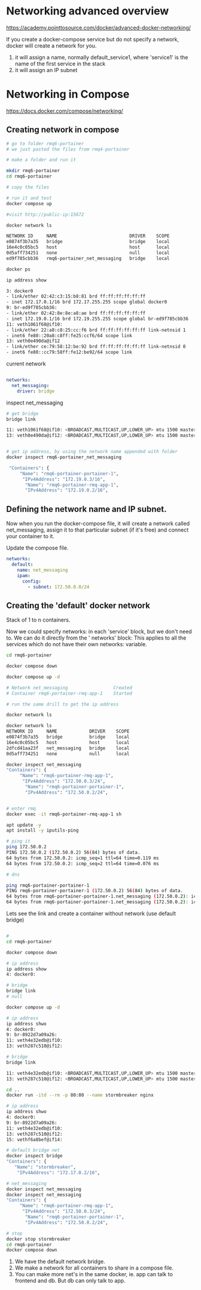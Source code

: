 # Networking advanced overview

https://academy.pointtosource.com/docker/advanced-docker-networking/

If you create a docker-compose service but do not specify a network, docker will create a network for you.

1. it will assign a name, normally default_service1, where 'service1' is the name of the first service in the stack
2. it will assign an IP subnet

# Networking in Compose

https://docs.docker.com/compose/networking/

## Creating network in compose

```bash
# go to folder rmq6-portainer
# we just pasted the files from rmq4-portainer

# make a folder and run it

mkdir rmq6-portainer
cd rmq6-portainer

# copy the files

# run it and test
docker compose up

#visit http://public-ip:15672

docker network ls

NETWORK ID     NAME                           DRIVER    SCOPE
e0874f3b7a35   bridge                         bridge    local
16e4c0c05bc5   host                           host      local
0d5aff734251   none                           null      local
ed9f785cbb36   rmq6-portainer_net_messaging   bridge    local

docker ps

ip address show

3: docker0
- link/ether 02:42:c3:15:b8:81 brd ff:ff:ff:ff:ff:ff
- inet 172.17.0.1/16 brd 172.17.255.255 scope global docker0
9: br-ed9f785cbb36:
- link/ether 02:42:8e:8e:a8:ae brd ff:ff:ff:ff:ff:ff
- inet 172.19.0.1/16 brd 172.19.255.255 scope global br-ed9f785cbb36 
11: veth1061f68@if10:
- link/ether 22:a8:c8:25:cc:f6 brd ff:ff:ff:ff:ff:ff link-netnsid 1
- inet6 fe80::20a8:c8ff:fe25:ccf6/64 scope link
13: veth0e490da@if12
- link/ether ce:79:58:12:be:92 brd ff:ff:ff:ff:ff:ff link-netnsid 0
- inet6 fe80::cc79:58ff:fe12:be92/64 scope link

```
current network

```yml

networks:
  net_messaging:
    driver: bridge

```
inspect net_messaging

```bash
# get bridge
bridge link

11: veth1061f68@if10: <BROADCAST,MULTICAST,UP,LOWER_UP> mtu 1500 master br-ed9f785cbb36 state forwarding priority 32 cost 2
13: veth0e490da@if12: <BROADCAST,MULTICAST,UP,LOWER_UP> mtu 1500 master br-ed9f785cbb36 state forwarding priority 32 cost 2


# get ip address, by using the network name appended with folder
docker inspect rmq6-portainer_net_messaging

 "Containers": {
     "Name": "rmq6-portainer-portainer-1",
      "IPv4Address": "172.19.0.3/16",
       "Name": "rmq6-portainer-rmq-app-1",
       "IPv4Address": "172.19.0.2/16",

```

## Defining the network name and IP subnet.

Now when you run the docker-compose file, it will create a network called net_messaging, assign it to that particular subnet (if it's free) and connect your container to it.

Update the compose file.

```yml
networks:
  default:
    name: net_messaging
    ipam: 
      config:
        - subnet: 172.50.0.0/24

```
## Creating the 'default' docker network

Stack of 1 to n containers.

Now we could specify networks: in each 'service' block, but we don't need to. We can do it directly from the ' networks' block:
This applies to all the services which do not have their own networks: variable.

```bash
cd rmq6-portainer

docker compose down

docker compose up -d

# Network net_messaging                 Created                                                                         # Container rmq6-portainer-portainer-1  Started                                                                         
# Container rmq6-portainer-rmq-app-1    Started

# run the same drill to get the ip address

docker network ls

docker network ls
NETWORK ID     NAME            DRIVER    SCOPE
e0874f3b7a35   bridge          bridge    local
16e4c0c05bc5   host            host      local
2dfcd41aa23f   net_messaging   bridge    local
0d5aff734251   none            null      local

docker inspect net_messaging
"Containers": {
     "Name": "rmq6-portainer-rmq-app-1",
      "IPv4Address": "172.50.0.3/24",
       "Name": "rmq6-portainer-portainer-1",
       "IPv4Address": "172.50.0.2/24",


# enter rmq
docker exec -it rmq6-portainer-rmq-app-1 sh

apt update -y
apt install -y iputils-ping

# ping it
ping 172.50.0.2
PING 172.50.0.2 (172.50.0.2) 56(84) bytes of data.
64 bytes from 172.50.0.2: icmp_seq=1 ttl=64 time=0.119 ms
64 bytes from 172.50.0.2: icmp_seq=2 ttl=64 time=0.076 ms

# dns

ping rmq6-portainer-portainer-1
PING rmq6-portainer-portainer-1 (172.50.0.2) 56(84) bytes of data.
64 bytes from rmq6-portainer-portainer-1.net_messaging (172.50.0.2): icmp_seq=1 ttl=64 time=0.064 ms
64 bytes from rmq6-portainer-portainer-1.net_messaging (172.50.0.2): icmp_seq=2 ttl=64 time=0.078 ms

```

Lets see the link and create a container without network (use default bridge)

```bash

# 
cd rmq6-portainer

docker compose down

# ip address
ip address show
4: docker0:

# bridge
bridge link
# null

docker compose up -d

# ip address
ip address shwo
4: docker0:
9: br-8922d7a09a26:
11: veth4e32edb@if10:
13: veth287c510@if12:

# bridge
bridge link

11: veth4e32edb@if10: <BROADCAST,MULTICAST,UP,LOWER_UP> mtu 1500 master br-8922d7a09a26 state forwarding priority 32 cost 2
13: veth287c510@if12: <BROADCAST,MULTICAST,UP,LOWER_UP> mtu 1500 master br-8922d7a09a26 state forwarding priority 32 cost 2

cd ..
docker run -itd --rm -p 80:80 --name stormbreaker nginx

# ip address
ip address shwo
4: docker0:
9: br-8922d7a09a26:
11: veth4e32edb@if10:
13: veth287c510@if12:
15: vethf6a8bef@if14:

# default bridge net
docker inspect bridge
"Containers": {
   "Name": "stormbreaker",
    "IPv4Address": "172.17.0.2/16",

# net_messaging
docker inspect net_messaging 
docker inspect net_messaging
"Containers": {
     "Name": "rmq6-portainer-rmq-app-1",
      "IPv4Address": "172.50.0.3/24",
       "Name": "rmq6-portainer-portainer-1",
       "IPv4Address": "172.50.0.2/24",

# stop
docker stop stormbreaker
cd rmq6-portainer
docker compose down

```
1. We have the default network bridge.
2. We make a network for all containers to share in a compose file.
3. You can make more net's in the same docker, ie. app can talk to frontend and db. But db can only talk to app.
